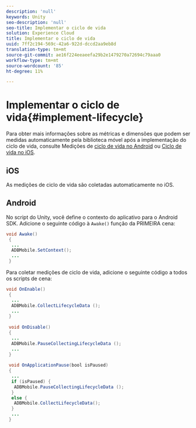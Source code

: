 ```yaml
---
description: 'null'
keywords: Unity
seo-description: 'null'
seo-title: Implementar o ciclo de vida
solution: Experience Cloud
title: Implementar o ciclo de vida
uuid: 7ff2c194-569c-42a6-922d-dccd2aa9eb8d
translation-type: tm+mt
source-git-commit: ae16f224eeaeefa29b2e1479270a72694c79aaa0
workflow-type: tm+mt
source-wordcount: '85'
ht-degree: 11%

---
```



# Implementar o ciclo de vida{#implement-lifecycle}

Para obter mais informações sobre as métricas e dimensões que podem ser medidas automaticamente pela biblioteca móvel após a implementação do ciclo de vida, consulte Medições de [ciclo de vida no Android](/help/android/metrics.md) ou [Ciclo de vida no iOS](/help/ios/metrics.md).

## iOS

As medições de ciclo de vida são coletadas automaticamente no iOS.

## Android

No script do Unity, você define o contexto do aplicativo para o Android SDK. Adicione o seguinte código à `Awake()` função da PRIMEIRA cena:

```java
void Awake()
 {
  ...
  ADBMobile.SetContext();
  ...
 }
```

Para coletar medições de ciclo de vida, adicione o seguinte código a todos os scripts de cena:

```java
void OnEnable()
 {
  ...
  ADBMobile.CollectLifecycleData (); 
  ...
 }
 
 void OnDisable()
 {
  ...
  ADBMobile.PauseCollectingLifecycleData (); 
  ...
 }
  
 void OnApplicationPause(bool isPaused) 
 {
  ...
  if (isPaused) {
   ADBMobile.PauseCollectingLifecycleData (); 
  }  
  else {
   ADBMobile.CollectLifecycleData(); 
  }
  ...
 }
```

